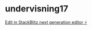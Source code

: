 # undervisning17

[Edit in StackBlitz next generation editor ⚡️](https://stackblitz.com/~/github.com/ole-jonas/undervisning17)